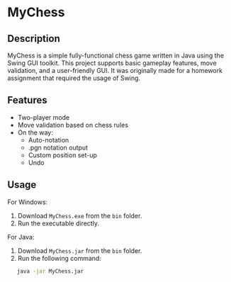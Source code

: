 # MyChess

## Description
MyChess is a simple fully-functional chess game written in Java using the Swing GUI toolkit. This project supports basic gameplay features, move validation, and a user-friendly GUI.
It was originally made for a homework assignment that required the usage of Swing.

## Features
- Two-player mode
- Move validation based on chess rules
- On the way:
    - Auto-notation
    - .pgn notation output
    - Custom position set-up
    - Undo

## Usage

For Windows:
1. Download `MyChess.exe` from the `bin` folder.
2. Run the executable directly.

For Java:
1. Download `MyChess.jar` from the `bin` folder.
2. Run the following command:
```bash
   java -jar MyChess.jar
```

